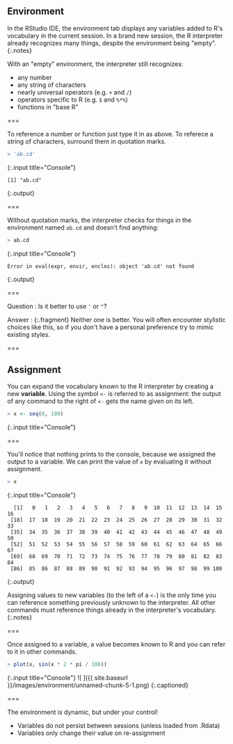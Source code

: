---
---

## Environment

In the RStudio IDE, the environment tab displays any variables added to R's
vocabulary in the current session. In a brand new session, the R interpreter
already recognizes many things, despite the environment being "empty".
{:.notes}

With an "empty" environment, the interpreter still recognizes:

- any number
- any string of characters
- nearly universal operators (e.g. `+` and `/`)
- operators specific to R (e.g. `$` and `%*%`)
- functions in "base R"

===

To reference a number or function just type it in as above.
To referece a string of characters, surround them in quotation marks.



~~~r
> 'ab.cd'
~~~
{:.input title="Console"}


~~~
[1] "ab.cd"
~~~
{:.output}


===

Without quotation marks, the interpreter checks for things in the environment
named `ab.cd` and doesn't find anything:



~~~r
> ab.cd
~~~
{:.input title="Console"}


~~~
Error in eval(expr, envir, enclos): object 'ab.cd' not found
~~~
{:.output}


===

Question
: Is it better to use `'` or `"`?

Answer
: {:.fragment} Neither one is better. You will often encounter stylistic choices
like this, so if you don't have a personal preference try to mimic existing
styles.

===

## Assignment

You can expand the vocabulary known to the R interpreter by creating a new
**variable**. Using the symbol `<-` is referred to as assignment: the output of
any command to the right of `<-` gets the name given on its left.



~~~r
> x <- seq(0, 100)
~~~
{:.input title="Console"}


===

You'll notice that nothing prints to the console, because we assigned the output to a variable.
We can print the value of `x` by evaluating it without assignment.



~~~r
> x
~~~
{:.input title="Console"}


~~~
  [1]   0   1   2   3   4   5   6   7   8   9  10  11  12  13  14  15  16
 [18]  17  18  19  20  21  22  23  24  25  26  27  28  29  30  31  32  33
 [35]  34  35  36  37  38  39  40  41  42  43  44  45  46  47  48  49  50
 [52]  51  52  53  54  55  56  57  58  59  60  61  62  63  64  65  66  67
 [69]  68  69  70  71  72  73  74  75  76  77  78  79  80  81  82  83  84
 [86]  85  86  87  88  89  90  91  92  93  94  95  96  97  98  99 100
~~~
{:.output}


Assigning values to new variables (to the left of a `<-`) is the only time you
can reference something previously unknown to the interpreter. All other
commands must reference things already in the interpreter's vocabulary.
{:.notes}

===

Once assigned to a variable, a value becomes known to R and you can refer to it in other commands.



~~~r
> plot(x, sin(x * 2 * pi / 100))
~~~
{:.input title="Console"}
![ ]({{ site.baseurl }}/images/environment/unnamed-chunk-5-1.png)
{:.captioned}

===

The environment is dynamic, but under your control!

- Variables do not persist between sessions (unless loaded from .Rdata)
- Variables only change their value on re-assignment
